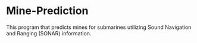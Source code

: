 # Mine-Prediction
This program that predicts mines for submarines utilizing Sound Navigation and Ranging (SONAR) information.
